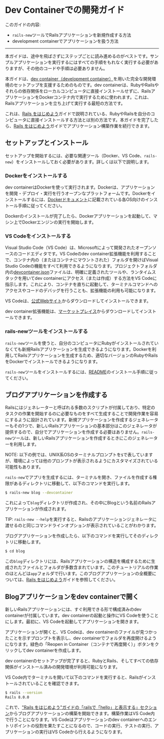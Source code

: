 Dev Containerでの開発ガイド
===================================

このガイドの内容:

* `rails-new`ツールでRailsアプリケーションを新規作成する方法
* development containerでアプリケーションを扱う方法

--------------------------------------------------------------------------------

本ガイドは、途中を飛ばさずにステップごとに読み進めるのがベストです。サンプルアプリケーションを実行するにはすべての手順をもれなく実行する必要がありますが、その他のコードや手順は必要ありません。

本ガイドは、[dev container（development container）](https://containers.dev/)を用いた完全な開発環境のセットアップを支援するためのものです。dev containerは、RubyやRailsやそれらの依存関係をローカルコンピュータに直接インストールせずに、RailsアプリケーションをDockerコンテナ内で実行するために使われます。これは、Railsアプリケーションを立ち上げて実行する最短の方法です。

これは、[Rails をはじめよう](getting_started.html#railsプロジェクトを新規作成する)ガイドで説明されている、RubyやRailsを自分のコンピュータに直接インストールする方法とは別の方法です。本ガイドを完了したら、[Rails をはじめよう](getting_started.html#railsプロジェクトを新規作成する)ガイドでアプリケーション構築作業を続行できます。

セットアップとインストール
----------------------

セットアップを開始するには、必要な関連ツール（Docker、VS Code、`rails-new`）をインストールしておく必要があります。詳しくは以下で説明します。

### Dockerをインストールする

dev containerはDockerを使って実行されます。Dockerは、アプリケーションを開発・デプロイ・実行を行うオープンなプラットフォームです。Dockerをインストールするには、[Dockerドキュメント](https://docs.docker.com/desktop/)に記載されている各OS向けのインストール手順に従ってください。

Dockerのインストールが完了したら、Dockerアプリケーションを起動して、マシン上でDockerエンジンの実行を開始します。

### VS Codeをインストールする

Visual Studio Code（VS Code）は、Microsoftによって開発されたオープンソースのコードエディタです。VS Codeのdev container拡張機能を利用することで、コンテナ内の（またはコンテナにマウントされた）フォルダを開けばVisual Studio Codeの機能をすべて利用できるようになります。プロジェクトフォルダ内の[devcontainer.json](https://code.visualstudio.com/docs/devcontainers/containers#_create-a-devcontainerjson-file)ファイルは、明確に定義されたツールや、ランタイムスタックを用いてdev containerにアクセス（または作成）する方法をVS Codeに指示します。これにより、コンテナを直ちに起動して、ターミナルコマンドへのアクセスやコードのデバッグを行うことも、拡張機能の利用も可能になります。

VS Codeは、[公式Webサイト](https://code.visualstudio.com/)からダウンロードしてインストールできます。

dev container拡張機能は、[マーケットプレイス](https://marketplace.visualstudio.com/items?itemName=ms-vscode-remote.remote-containers)からダウンロードしてインストールできます。

### rails-newツールをインストールする

`rails-new`ツールを使うと、自分のコンピュータにRubyがインストールされていなくても新規Railsアプリケーションを生成できるようになります。Dockerを利用してRailsアプリケーションを生成するため、適切なバージョンのRubyやRailsをDockerでインストールできるようになります。

`rails-new`ツールをインストールするには、[README](https://github.com/rails/rails-new?tab=readme-ov-file#installation)のインストール手順に従ってください。

ブログアプリケーションを作成する
-----------------------------

Railsにはジェネレーターと呼ばれる多数のスクリプトが付属しており、特定のタスクの作業を開始するのに必要なものをすべて生成することで開発作業を容易にするように設計されています。新規アプリケーションを作成するジェネレーターもその1つで、新しいRailsアプリケーションの基本部分はこのジェネレータが提供するので、自分でアプリケーションを作成する必要はありません。`rails-new`ツールは、新しいRailsアプリケーションを作成するときにこのジェネレーターを利用します。

NOTE: 以下の例では、UNIX系OSのターミナルプロンプトを`$`で表していますが、環境によっては他のプロンプトが表示されるようにカスタマイズされている可能性もあります。

`rails-new`でアプリを生成するには、ターミナルを開き、ファイルを作成する権限があるディレクトリに移動して、以下のコマンドを実行します。

```bash
$ rails-new blog --devcontainer
```

これによって`blog`ディレクトリが作成され、その中にBlogという名前のRailsアプリケーションが作成されます。

TIP: `rails-new --help`を実行すると、Railsのアプリケーションジェネレータに渡せるのと同じコマンドラインオプションが表示されていることがわかります。

ブログアプリケーションを作成したら、以下のコマンドを実行してそのディレクトリに移動します。

```bash
$ cd blog
```

この`blog`ディレクトリには、Railsアプリケーションの構造を構成するために生成されたファイルとフォルダが多数含まれています。このチュートリアルの作業のほとんどは`app`フォルダで行います。このブログアプリケーションの全概要については、[Rails をはじめよう](getting_started.html#ブログアプリケーションを作成する)ガイドを参照してください。

Blogアプリケーションをdev containerで開く
-----------------------------------------------

新しいRailsアプリケーションには、すぐ利用できる形で構成済みのdev containerが付属しています。dev containerの起動と操作にVS Codeを使うことにします。最初に、VS Codeを起動してアプリケーションを開きます。

アプリケーションが開くと、VS Codeは、dev containerのファイルが見つかったことを示すプロンプトを表示し、dev containerでフォルダを再度開けるようになります。緑色の「Reopen in Container（コンテナで再度開く）」ボタンをクリックしてdev containerを作成します。

dev containerのセットアップが完了すると、RubyとRails、そしてすべての依存関係がインストール済みの開発環境が利用可能になります。

VS Code内でターミナルを開いて以下のコマンドを実行すると、Railsがインストールされていることを確認できます。

```bash
$ rails --version
Rails 8.0.0
```

これで、["Rails をはじめよう"ガイドの「railsで「hello」と表示する」セクション](getting_started.html#railsで「hello」と表示する)からブログアプリケーションの構築を開始できます。構築作業はVS Code内で行うことになります。VS Codeはアプリケーションのdev containerへのエントリポイントの役割を果たすことになるので、コードの実行、テストの実行、アプリケーションの実行はVS Codeから行えるようになります。
